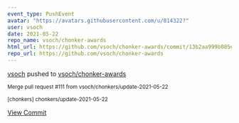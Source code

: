 ```yaml
---
event_type: PushEvent
avatar: "https://avatars.githubusercontent.com/u/814322?"
user: vsoch
date: 2021-05-22
repo_name: vsoch/chonker-awards
html_url: https://github.com/vsoch/chonker-awards/commit/13b2aa999b085e6aa6d8b1f041c1ac5645567851
repo_url: https://github.com/vsoch/chonker-awards
---
```


<a href='https://github.com/vsoch' target='_blank'>vsoch</a> pushed to <a href='https://github.com/vsoch/chonker-awards' target='_blank'>vsoch/chonker-awards</a>

<small>Merge pull request #111 from vsoch/chonkers/update-2021-05-22

[chonkers] chonkers/update-2021-05-22</small>

<a href='https://github.com/vsoch/chonker-awards/commit/13b2aa999b085e6aa6d8b1f041c1ac5645567851' target='_blank'>View Commit</a>